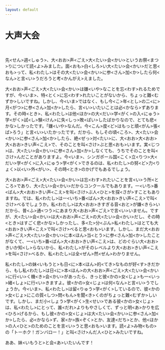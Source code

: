 ```yaml
---
layout: default
---
```


# 大声大会

&nbsp;

先<せん>週<しゅう>、大<おお>声<ごえ>大<たい>会<かい>というお祭<まつ>りについて読<よ>みました。面<おも>白<しろ>い大<たい>会<かい>だと思<おも>って、私<わたし>はその大<たい>会<かい>に参<さん>加<か>したら何<なん>と言<い>うだろうと考<かんがえ>えました。

大<おお>声<ごえ>大<たい>会<かい>は嫌<いや>なことを忘<わす>れるためですが、今<いま>、特<とく>に忘<わす>れたいことがないから、ちょっと難<むずか>しいですね。しかし、今<いま>ではなく、もし今<こ>年<とし>の二<に>月<がつ>に参<さん>加<か>したら、言<い>いたいことは必<かなら>ずあります。その時<とき>、私<わたし>は他<ほか>の大<だい>学<がく>の入<にゅう>学<がく>試<し>験<けん>に失<しっ>敗<ぱい>したばかりなので、とても悲<かな>しかったです。「嫌<いや>なんだ。今<こん>度<ど>はもっと頑<がん>張<ば>ろう」と言<い>いたかったです。だから、もしその頃<ころ>、大<たい>会<かい>に参<さん>加<か>したら、絶<ぜっ>対<たい>に、大<おお>大<おお>大<おお>きい声<こえ>で、そのことを叫<さけ>ぶと思<おも>います。実<じつ>は、大<たい>会<かい>に参<さん>加<か>しなくても、うちでそのことを叫<さけ>んだことがありますよ。今<いま>、シンガポール国<こく>立<りつ>大<だい>学<がく>に入<にゅう>学<がく>できるのは、私<わたし>の努<ど>力<りょく>以<い>外<がい>、その時<とき>のかげでもあるでしょう。

大<おお>声<ごえ>大<たい>会<かい>は忘<わす>れたいことを言<い>う所<ところ>であり、大<たい>会<かい>だからコンクールでもあります。一<いち>番<ばん>大<おお>きい声<こえ>を叫<さけ>ぶ人<ひと>を探<さが>すこともありますね。では、私<わたし>は一<いち>番<ばん>大<おお>きい声<こえ>で叫<さけ>べるでしょうか。私<わたし>は大<おお>きすぎる音<おと>が嫌<きら>いだから、普<ふ>通<つう>にあまり大<おお>声<ごえ>で言<い>いません。ですが、大<たい>会<かい>は大<おお>声<ごえ>の大<たい>会<かい>だし、その時<とき>はすごく悲<かな>しかったし、多<た>分<ぶん>私<わたし>はとても大<おお>きい声<こえ>で叫<さけ>べると思<おも>います。しかし、まだ大<おお>声<ごえ>大<たい>会<かい>に本<ほん>当<とう>に参<さん>加<か>したことがなくて、一<いち>番<ばん>大<おお>きい声<こえ>は、どのぐらい大<おお>きいか知<し>らないから、私<わたし>がそのレベルより大<おお>きい声<こえ>を叫<さけ>べるか、私<わたし>は全<ぜん>然<ぜん>わかりません。

私<わたし>の妹<いもうと>も日<に>本<ほん>的<てき>なものが好<す>きだから、もし私<わたし>は日<に>本<ほん>の大<おお>声<ごえ>大<たい>会<かい>に行<い>く機<き>会<かい>があったら、きっと彼<かの>女<じょ>も一<いっ>緒<しょ>に行<い>きますよ。彼<かの>女<じょ>は何<なん>と言<い>うでしょうか。今<いま>、私<わたし>は留<りゅう>学<がく>しているので、彼<かの>女<じょ>にこの質<しつ>問<もん>を聞<き>くのがちょっと難<むずか>しいです。しかし、まだ小<しょう>学<がく>生<せい>である彼<かの>女<じょ>は、私<わたし>にとって、誰<だれ>よりもやさしくて、ずっと明<あ>かりを広<ひろ>げるから、もし彼<かの>女<じょ>は大<たい>会<かい>に参<さん>加<か>したら、必<かなら>ず、家<か>族<ぞく>とか、友達<だち>とか、他<ほか>の人<ひと>のためのことを言<い>うと思<おも>います。読<よ>み物<もの>の「トーホク！ガンバロー！」と叫<さけ>んだ人<ひと>みたいですね。

ああ、妹<いもうと>と会<あ>いたいんです！
